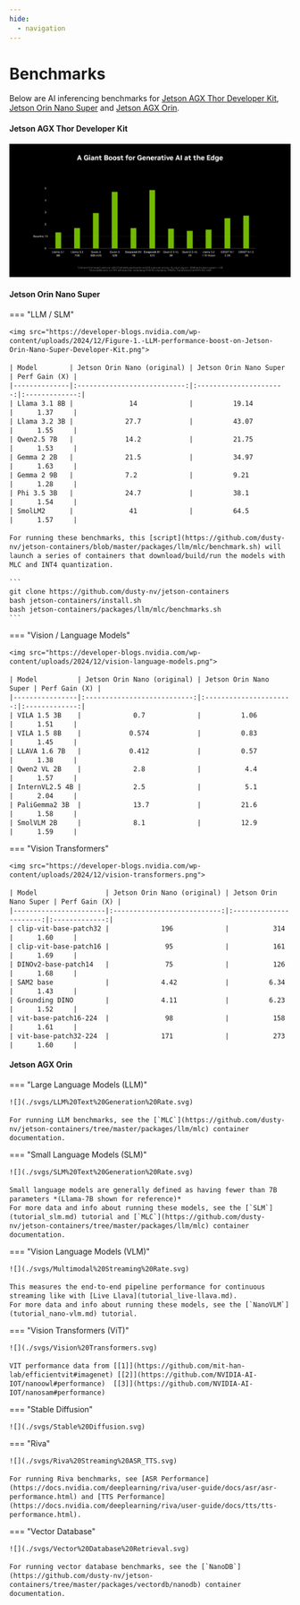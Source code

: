 ```yaml
---
hide:
  - navigation
---
```


# Benchmarks

Below are AI inferencing benchmarks for [Jetson AGX Thor Developer Kit](https://www.nvidia.com/en-us/autonomous-machines/embedded-systems/jetson-thor/), [Jetson Orin Nano Super](https://developer.nvidia.com/blog/nvidia-jetson-orin-nano-developer-kit-gets-a-super-boost/?ncid=so-othe-293081-vt48) and [Jetson AGX Orin](#jetson-agx-orin).


#### Jetson AGX Thor Developer Kit

![](./images/thor-benchmark.png)

#### Jetson Orin Nano Super

=== "LLM / SLM"

    <img src="https://developer-blogs.nvidia.com/wp-content/uploads/2024/12/Figure-1.-LLM-performance-boost-on-Jetson-Orin-Nano-Super-Developer-Kit.png">

    | Model        | Jetson Orin Nano (original) | Jetson Orin Nano Super | Perf Gain (X) |
    |--------------|:---------------------------:|:----------------------:|:-------------:|
    | Llama 3.1 8B |              14             |          19.14         |      1.37     |
    | Llama 3.2 3B |             27.7            |          43.07         |      1.55     |
    | Qwen2.5 7B   |             14.2            |          21.75         |      1.53     |
    | Gemma 2 2B   |             21.5            |          34.97         |      1.63     |
    | Gemma 2 9B   |             7.2             |          9.21          |      1.28     |
    | Phi 3.5 3B   |             24.7            |          38.1          |      1.54     |
    | SmolLM2      |              41             |          64.5          |      1.57     |

    For running these benchmarks, this [script](https://github.com/dusty-nv/jetson-containers/blob/master/packages/llm/mlc/benchmark.sh) will launch a series of containers that download/build/run the models with MLC and INT4 quantization.

    ```
    git clone https://github.com/dusty-nv/jetson-containers
    bash jetson-containers/install.sh
    bash jetson-containers/packages/llm/mlc/benchmarks.sh
    ```

=== "Vision / Language Models"

    <img src="https://developer-blogs.nvidia.com/wp-content/uploads/2024/12/vision-language-models.png">

    | Model          | Jetson Orin Nano (original) | Jetson Orin Nano Super | Perf Gain (X) |
    |----------------|:---------------------------:|:----------------------:|:-------------:|
    | VILA 1.5 3B    |             0.7             |          1.06          |      1.51     |
    | VILA 1.5 8B    |            0.574            |          0.83          |      1.45     |
    | LLAVA 1.6 7B   |            0.412            |          0.57          |      1.38     |
    | Qwen2 VL 2B    |             2.8             |           4.4          |      1.57     |
    | InternVL2.5 4B |             2.5             |           5.1          |      2.04     |
    | PaliGemma2 3B  |             13.7            |          21.6          |      1.58     |
    | SmolVLM 2B     |             8.1             |          12.9          |      1.59     |

=== "Vision Transformers"

    <img src="https://developer-blogs.nvidia.com/wp-content/uploads/2024/12/vision-transformers.png">

    | Model                 | Jetson Orin Nano (original) | Jetson Orin Nano Super | Perf Gain (X) |
    |-----------------------|:---------------------------:|:----------------------:|:-------------:|
    | clip-vit-base-patch32 |             196             |           314          |      1.60     |
    | clip-vit-base-patch16 |              95             |           161          |      1.69     |
    | DINOv2-base-patch14   |              75             |           126          |      1.68     |
    | SAM2 base             |             4.42            |          6.34          |      1.43     |
    | Grounding DINO        |             4.11            |          6.23          |      1.52     |
    | vit-base-patch16-224  |              98             |           158          |      1.61     |
    | vit-base-patch32-224  |             171             |           273          |      1.60     |

#### Jetson AGX Orin

=== "Large Language Models (LLM)"

    ![](./svgs/LLM%20Text%20Generation%20Rate.svg)

    For running LLM benchmarks, see the [`MLC`](https://github.com/dusty-nv/jetson-containers/tree/master/packages/llm/mlc) container documentation.

=== "Small Language Models (SLM)"

    ![](./svgs/SLM%20Text%20Generation%20Rate.svg)

    Small language models are generally defined as having fewer than 7B parameters *(Llama-7B shown for reference)*
    For more data and info about running these models, see the [`SLM`](tutorial_slm.md) tutorial and [`MLC`](https://github.com/dusty-nv/jetson-containers/tree/master/packages/llm/mlc) container documentation.

=== "Vision Language Models (VLM)"

    ![](./svgs/Multimodal%20Streaming%20Rate.svg)

    This measures the end-to-end pipeline performance for continuous streaming like with [Live Llava](tutorial_live-llava.md).
    For more data and info about running these models, see the [`NanoVLM`](tutorial_nano-vlm.md) tutorial.

=== "Vision Transformers (ViT)"

    ![](./svgs/Vision%20Transformers.svg)

    VIT performance data from [[1]](https://github.com/mit-han-lab/efficientvit#imagenet) [[2]](https://github.com/NVIDIA-AI-IOT/nanoowl#performance)  [[3]](https://github.com/NVIDIA-AI-IOT/nanosam#performance)

=== "Stable Diffusion"

    ![](./svgs/Stable%20Diffusion.svg)

=== "Riva"

    ![](./svgs/Riva%20Streaming%20ASR_TTS.svg)

    For running Riva benchmarks, see [ASR Performance](https://docs.nvidia.com/deeplearning/riva/user-guide/docs/asr/asr-performance.html) and [TTS Performance](https://docs.nvidia.com/deeplearning/riva/user-guide/docs/tts/tts-performance.html).

=== "Vector Database"

    ![](./svgs/Vector%20Database%20Retrieval.svg)

    For running vector database benchmarks, see the [`NanoDB`](https://github.com/dusty-nv/jetson-containers/tree/master/packages/vectordb/nanodb) container documentation.
